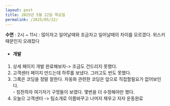 ```yaml
---
layout: post
title: 2025년 5월 22일 목요일
permalink: /2025/05/22/
---
```

**수면** : 2시 ~ 11시 : 많이자고 일어날때와 조금자고 일어날때의 차이를 모르겠다. 위스키 때문인지 오래잤다

* #### 개발
1. 상세 페이지 개발 완료해보자-> 조금도 건드리지 못했다.
1. 고객센터 페이지 만드는데 하루를 보냈다. 그러고도 반도 못했다.
1. 그록은 코딩을 정말 잘한다. 자동화 관련한 코딩은 앞으로 직접할필요가 없어보인다.<br/>- 칭찬하자 여기저기 구멍들이 보였다. 몇번을 더 수정해야만 했다.
1. 오늘으 고객센터 -> 팀소개로 이름바꾸고 나머지 채우고 자자
운동완료